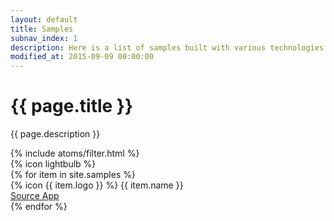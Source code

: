 ```yaml
---
layout: default
title: Samples
subnav_index: 1
description: Here is a list of samples built with various technologies that you can deploy by yourself and take inspiration of.
modified_at: 2015-09-09 00:00:00
---
```


<div class="max-w-sc-content-1532 container mx-auto">
  <div class="bg-sc-gray-5 rounded-lg flex flex-row justify-between items-center">
    <div class="p-10">
      <h1 class="text-sc-title-1-1 text-sc-gray-1 font-bold">{{ page.title }}</h1>
      <p class="mt-4">{{ page.description }}</p>
      {% include atoms/filter.html %}
    </div>
    <div class="hidden lg:block lg:mx-10">{% icon lightbulb %}</div>
  </div>

  <div class="grid grid-cols-1 md:grid-cols-2 lg:grid-cols-4 2xl:grid-cols-5 gap-6 mt-6 mb-24">
    {% for item in site.samples %}
      <div data-card="{{ item.name }}" class="bg-sc-gray-5 rounded-lg hover:shadow-lg filterable-card">
          <div class="mb-9 mt-6 flex flex-col items-center">
            <span class="w-12 h-12">{% icon {{ item.logo }} %}</span>
            <span class="mt-4 font-medium text-sc-gray-1 text-sc-text-6">{{ item.name }}</span>
          </div>
          <div class="flex flex-row divide-x divide-sc-gray-3 text-sc-text-5 font-medium border-t border-sc-gray-3">
            <a href="https://github.com/Scalingo/sample-{{ item.url }}" class="w-1/2 py-6 text-center text-sc-gray-1 hover:text-sc-blue-1">
                Source
              </a>
              <a href="https://{{ item.url }}.is-easy-on-scalingo.com" class="w-1/2 py-6 text-center text-sc-gray-1 hover:text-sc-blue-1">
                App
              </a>
          </div>
      </div>
    {% endfor %}
  </div>
</div>
